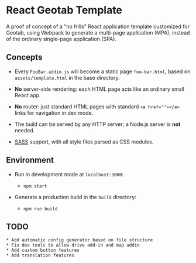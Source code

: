 # React Geotab Template

A proof of concept of a "no frills" React application template customized for Geotab, using Webpack to generate a multi-page application (MPA), instead of the ordinary single-page application (SPA).

## Concepts

* Every `FooBar.addin.js` will become a static page `foo-bar.html`, based on `assets/template.html` in the base directory.

* **No** server-side rendering: each HTML page acts like an ordinary small React app.

* **No** router: just standard HTML pages with standard `<a href=""></a>` links for navigation in dev mode.

* The build can be served by any HTTP server; a Node.js server is **not** needed.

* [SASS](https://sass-lang.com) support, with all style files parsed as CSS modules.

## Environment

* Run in development mode at `localhost:3000`:
    * `npm start`

* Generate a production build in the `build` directory:
    * `npm run build`

## TODO
    * Add automatic config generator based on file structure
    * Fix dev tools to allow drive add-in and map addin 
    * Add custom button features
    * Add translation features